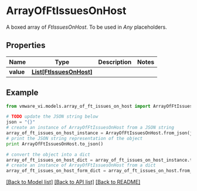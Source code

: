 # ArrayOfFtIssuesOnHost

A boxed array of *FtIssuesOnHost*. To be used in *Any* placeholders. 

## Properties
Name | Type | Description | Notes
------------ | ------------- | ------------- | -------------
**value** | [**List[FtIssuesOnHost]**](FtIssuesOnHost.md) |  | 

## Example

```python
from vmware_vi.models.array_of_ft_issues_on_host import ArrayOfFtIssuesOnHost

# TODO update the JSON string below
json = "{}"
# create an instance of ArrayOfFtIssuesOnHost from a JSON string
array_of_ft_issues_on_host_instance = ArrayOfFtIssuesOnHost.from_json(json)
# print the JSON string representation of the object
print ArrayOfFtIssuesOnHost.to_json()

# convert the object into a dict
array_of_ft_issues_on_host_dict = array_of_ft_issues_on_host_instance.to_dict()
# create an instance of ArrayOfFtIssuesOnHost from a dict
array_of_ft_issues_on_host_form_dict = array_of_ft_issues_on_host.from_dict(array_of_ft_issues_on_host_dict)
```
[[Back to Model list]](../README.md#documentation-for-models) [[Back to API list]](../README.md#documentation-for-api-endpoints) [[Back to README]](../README.md)


